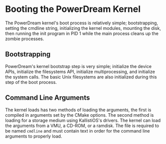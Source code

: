 # Booting the PowerDream Kernel

The PowerDream kernel's boot process is relatively simple; bootstrapping, setting the cmdline string, initializing the kernel modules, mounting the disk, then running the init program in PID 1 while the main process cleans up the zombie processes.

## Bootstrapping

PowerDream's kernel bootstrap step is very simple; initialize the device APIs, initialize the filesystems API, initialize multiprocessing, and initialize the system calls. The basic Unix filesystems are also initialized during this step of the boot process.

## Command Line Arguments

The kernel loads has two methods of loading the arguments, the first is compiled in arguments set by the CMake options. The second method is loading for a storage medium using KallistiOS's drivers. The kernel can load the arguments from a VMU, a CD-ROM, or a ramdisk. The file is required to be named `cmdline` and must contain text in order for the command line arguments to properly load.